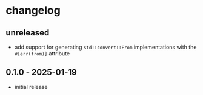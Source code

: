 # changelog

## unreleased
- add support for generating `std::convert::From` implementations with the
  `#[err(from)]` attribute

## 0.1.0 - 2025-01-19
- initial release

